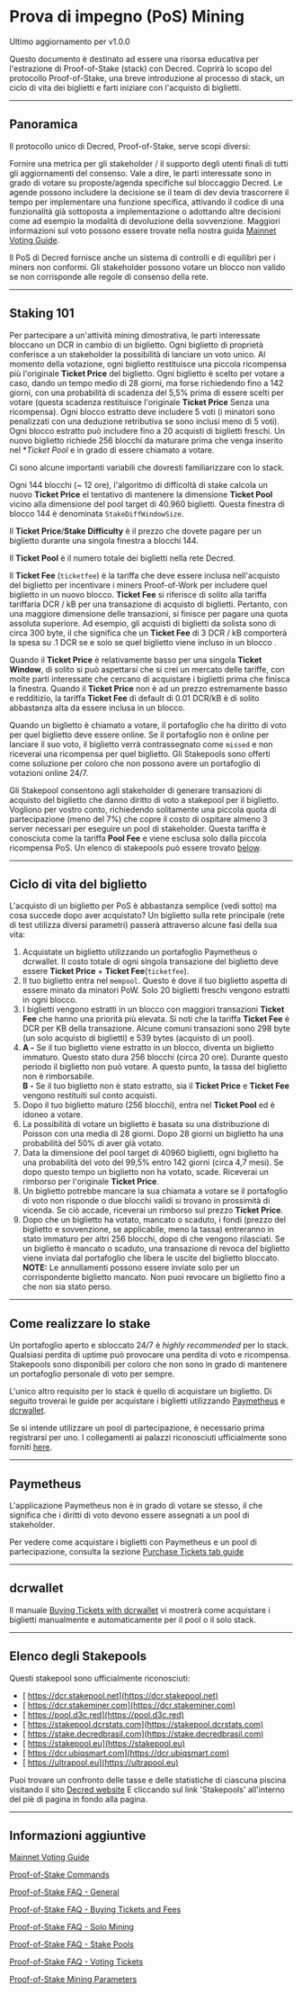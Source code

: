 # Prova di impegno (PoS) Mining 

Ultimo aggiornamento per v1.0.0

Questo documento è destinato ad essere una risorsa educativa per l'estrazione di Proof-of-Stake (stack) con Decred. Coprirà lo scopo del protocollo Proof-of-Stake, una breve introduzione al processo di stack, un ciclo di vita dei biglietti e farti iniziare con l'acquisto di biglietti. 

---

## Panoramica 

Il protocollo unico di Decred, Proof-of-Stake, serve scopi diversi:

Fornire una metrica per gli stakeholder / il supporto degli utenti finali di tutti gli aggiornamenti del consenso. Vale a dire, le parti interessate sono in grado di votare su proposte/agenda specifiche sul bloccaggio Decred. Le agende possono includere la decisione se il team di dev devia trascorrere il tempo per implementare una funzione specifica, attivando il codice di una funzionalità già sottoposta a implementazione o adottando altre decisioni come ad esempio la modalità di devoluzione della sovvenzione. Maggiori informazioni sul voto possono essere trovate nella nostra guida [Mainnet Voting Guide](/getting-started/user-guides/agenda-voting.md).

Il PoS di Decred fornisce anche un sistema di controlli e di equilibri per i miners non conformi. Gli stakeholder possono votare un blocco non valido se non corrisponde alle regole di consenso della rete.

---

## Staking 101 

Per partecipare a un'attività mining dimostrativa, le parti interessate bloccano un DCR in cambio di un biglietto. Ogni biglietto di proprietà conferisce a un stakeholder la possibilità di lanciare un voto unico. Al momento della votazione, ogni biglietto restituisce una piccola ricompensa più l'originale **Ticket Price** del biglietto. Ogni biglietto è scelto per votare a caso, dando un tempo medio di 28 giorni, ma forse richiedendo fino a 142 giorni, con una probabilità di scadenza del 5,5% prima di essere scelti per votare (questa scadenza restituisce l'originale **Ticket Price** Senza una ricompensa). Ogni blocco estratto deve includere 5 voti (i minatori sono penalizzati con una deduzione retributiva se sono inclusi meno di 5 voti). Ogni blocco estratto può includere fino a 20 acquisti di biglietti freschi. Un nuovo biglietto richiede 256 blocchi da maturare prima che venga inserito nel **Ticket Pool* e in grado di essere chiamato a votare.

Ci sono alcune importanti variabili che dovresti familiarizzare con lo stack.

Ogni 144 blocchi (~ 12 ore), l'algoritmo di difficoltà di stake calcola un nuovo **Ticket Price** el tentativo di mantenere la dimensione **Ticket Pool** vicino alla dimensione del pool target di 40.960 biglietti. Questa finestra di blocco 144 è denominata `StakeDiffWindowSize`.

Il **Ticket Price**/**Stake Difficulty** è il prezzo che dovete pagare per un biglietto durante una singola finestra a blocchi 144.

Il **Ticket Pool** è il numero totale dei biglietti nella rete Decred.

Il **Ticket Fee** (`ticketfee`) è la tariffa che deve essere inclusa nell'acquisto del biglietto per incentivare i miners Proof-of-Work per includere quel biglietto in un nuovo blocco. **Ticket Fee** si riferisce di solito alla tariffa tariffaria DCR / kB per una transazione di acquisto di biglietti. Pertanto, con una maggiore dimensione delle transazioni, si finisce per pagare una quota assoluta superiore. Ad esempio, gli acquisti di biglietti da solista sono di circa 300 byte, il che significa che un **Ticket Fee** di 3 DCR / kB comporterà la spesa su .1 DCR se e solo se quel biglietto viene incluso in un blocco .

Quando il **Ticket Price** è relativamente basso per una singola **Ticket Window**,  di solito si può aspettarsi che si crei un mercato delle tariffe, con molte parti interessate che cercano di acquistare i biglietti prima che finisca la finestra. Quando il **Ticket Price** non è ad un prezzo estremamente basso e redditizio, la tariffa **Ticket Fee** di default di 0.01 DCR/kB è di solito abbastanza alta da essere inclusa in un blocco.  

Quando un biglietto è chiamato a votare, il portafoglio che ha diritto di voto per quel biglietto deve essere online. Se il portafoglio non è online per lanciare il suo voto, il biglietto verrà contrassegnato come `missed` e non riceverai una ricompensa per quel biglietto. Gli Stakepools sono offerti come soluzione per coloro che non possono avere un portafoglio di votazioni online 24/7.

Gli Stakepool consentono agli stakeholder di generare transazioni di acquisto del biglietto che danno diritto di voto a stakepool per il biglietto. Vogliono per vostro conto, richiedendo solitamente una piccola quota di partecipazione (meno del 7%) che copre il costo di ospitare almeno 3 server necessari per eseguire un pool di stakeholder. Questa tariffa è conosciuta come la tariffa **Pool Fee** e viene esclusa solo dalla piccola ricompensa PoS. Un elenco di stakepools può essere trovato [below](#list-of-stakepools).

---

## Ciclo di vita del biglietto 

L'acquisto di un biglietto per PoS è abbastanza semplice (vedi sotto) ma cosa succede dopo aver acquistato?
Un biglietto sulla rete principale (rete di test utilizza diversi parametri) passerà attraverso alcune fasi della sua vita:

1. Acquistate un biglietto utilizzando un portafoglio Paymetheus <!--, Decrediton,--> o dcrwallet. Il costo totale di ogni singola transazione del biglietto deve essere **Ticket Price** + **Ticket Fee**(`ticketfee`).
2. Il tuo biglietto entra nel `mempool`. Questo è dove il tuo biglietto aspetta di essere minato da minatori PoW. Solo 20 biglietti freschi vengono estratti in ogni blocco.
3. I biglietti vengono estratti in un blocco con maggiori transazioni **Ticket Fee** che hanno una priorità più elevata. Si noti che la tariffa **Ticket Fee** è DCR per KB della transazione. Alcune comuni transazioni sono 298 byte (un solo acquisto di biglietti) e 539 bytes (acquisto di un pool).
4. **A -** Se il tuo biglietto viene estratto in un blocco, diventa un biglietto immaturo. Questo stato dura 256 blocchi (circa 20 ore). Durante questo periodo il biglietto non può votare. A questo punto, la tassa del biglietto non è rimborsabile. <br /> 
**B -** Se il tuo biglietto non è stato estratto, sia il **Ticket Price** e **Ticket Fee** vengono restituiti sul conto acquisti.
5. Dopo il tuo biglietto maturo (256 blocchi), entra nel **Ticket Pool** ed è idoneo a votare.
6. La possibilità di votare un biglietto è basata su una distribuzione di Poisson con una media di 28 giorni. Dopo 28 giorni un biglietto ha una probabilità del 50% di aver già votato.
7. Data la dimensione del pool target di 40960 biglietti, ogni biglietto ha una probabilità del voto del 99,5% entro 142 giorni (circa 4,7 mesi). Se dopo questo tempo un biglietto non ha votato, scade. Riceverai un rimborso per l'originale **Ticket Price**.
8. Un biglietto potrebbe mancare la sua chiamata a votare se il portafoglio di voto non risponde o due blocchi validi si trovano in prossimità di vicenda. Se ciò accade, riceverai un rimborso sul prezzo **Ticket Price**.
9. Dopo che un biglietto ha votato, mancato o scaduto, i fondi (prezzo del biglietto e sovvenzione, se applicabile, meno la tassa) entreranno in stato immaturo per altri 256 blocchi, dopo di che vengono rilasciati. Se un biglietto è mancato o scaduto, una transazione di revoca del biglietto viene inviata dal portafoglio che libera le uscite del biglietto bloccato. **NOTE:** Le annullamenti possono essere inviate solo per un corrispondente biglietto mancato. Non puoi revocare un biglietto fino a che non sia stato perso.

---

## Come realizzare lo stake 

Un portafoglio aperto e sbloccato 24/7 è *highly recommended* per lo stack. Qualsiasi perdita di uptime può provocare una perdita di voto e ricompensa. Stakepools sono disponibili per coloro che non sono in grado di mantenere un portafoglio personale di voto per sempre.

L'unico altro requisito per lo stack è quello di acquistare un biglietto. Di seguito troverai le guide per acquistare i biglietti utilizzando [Paymetheus](#paymetheus) e [dcrwallet](#dcrwallet).

Se si intende utilizzare un pool di partecipazione, è necessario prima registrarsi per uno. I collegamenti ai palazzi riconosciuti ufficialmente sono forniti [here](#list-of-stakepools).

---

## Paymetheus 

L'applicazione Paymetheus non è in grado di votare se stesso, il che significa che i diritti di voto devono essere assegnati a un pool di stakeholder.

Per vedere come acquistare i biglietti con Paymetheus e un pool di partecipazione, consulta la sezione [Purchase Tickets tab guide](/getting-started/user-guides/using-paymetheus.md#purchase-tickets-tab) 

---

## dcrwallet 

Il manuale [Buying Tickets with dcrwallet](/getting-started/user-guides/dcrwallet-tickets.md) vi mostrerà come acquistare i biglietti manualmente e automaticamente per il pool o il solo stack.

---

## <i class="fa fa-life-ring"></i> Elenco degli Stakepools 

Questi stakepool sono ufficialmente riconosciuti:

* [<i class="fa fa-external-link-square"></i> https://dcr.stakepool.net](https://dcr.stakepool.net)
* [<i class="fa fa-external-link-square"></i> https://dcr.stakeminer.com](https://dcr.stakeminer.com)
* [<i class="fa fa-external-link-square"></i> https://pool.d3c.red](https://pool.d3c.red)
* [<i class="fa fa-external-link-square"></i> https://stakepool.dcrstats.com](https://stakepool.dcrstats.com)
* [<i class="fa fa-external-link-square"></i> https://stake.decredbrasil.com](https://stake.decredbrasil.com)
* [<i class="fa fa-external-link-square"></i> https://stakepool.eu](https://stakepool.eu)
* [<i class="fa fa-external-link-square"></i> https://dcr.ubiqsmart.com](https://dcr.ubiqsmart.com)
* [<i class="fa fa-external-link-square"></i> https://ultrapool.eu](https://ultrapool.eu)

Puoi trovare un confronto delle tasse e delle statistiche di ciascuna piscina visitando il sito
[<i class="fa fa-external-link-square"></i> Decred website](https://decred.org)
E cliccando sul link 'Stakepools' all'interno del piè di pagina in fondo alla pagina.

---

<!-- TODO: **Purchasing Tickets with Decrediton** -->

## Informazioni aggiuntive 

[Mainnet Voting Guide](/getting-started/user-guides/agenda-voting.md)

[Proof-of-Stake Commands](/advanced/program-options.md#pos-commands)

[Proof-of-Stake FAQ - General](/faq/proof-of-stake/general.md)

[Proof-of-Stake FAQ - Buying Tickets and Fees](/faq/proof-of-stake/buying-tickets-and-fees.md)

[Proof-of-Stake FAQ - Solo Mining](/faq/proof-of-stake/solo-mining.md)

[Proof-of-Stake FAQ - Stake Pools](/faq/proof-of-stake/stake-pools.md)

[Proof-of-Stake FAQ - Voting Tickets](/faq/proof-of-stake/voting-tickets.md)

[Proof-of-Stake Mining Parameters](/advanced/program-options.md#pos-network-parameters)
